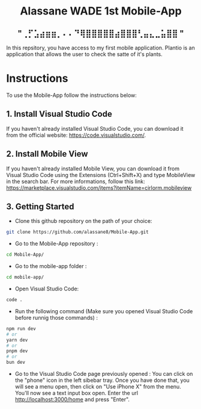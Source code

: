 <h1 align="center">
  Alassane WADE 1st Mobile-App
</h1>
  
<h2 align="center">
"⢀⡋⣡⣴⣶⣶⡀⠄⠄⠙⢿⣿⣿⣿⣿⣿⣴⣿⣿⣿⢃⣤⣄⣀⣥⣿⣿ "
</h2>   

In this repsitory, you have access to my first mobile application. Plantio is an application that allows the user to check the satte of it's plants. 

# Instructions 
To use the Mobile-App follow the instructions below:

## 1. Install Visual Studio Code
If you haven't already installed Visual Studio Code, you can download it from the official website: https://code.visualstudio.com/.

## 2. Install Mobile View
If you haven't already installed Mobile View, you can download it from Visual Studio Code using the Extensions (Ctrl+Shift+X) and type MobileView in the search bar.
For more informations, follow this link: https://marketplace.visualstudio.com/items?itemName=cirlorm.mobileview

## 3. Getting Started
- Clone this github repository on the path of your choice: 
```bash
git clone https://github.com/alassane8/Mobile-App.git
```
- Go to the Mobile-App repository :
```bash
cd Mobile-App/
```
- Go to the mobile-app folder :
```bash
cd mobile-app/
```
- Open Visual Studio Code:
```bash
code .
```
- Run the following command (Make sure you opened Visual Studio Code before runnig those commands) :
```bash
npm run dev
# or
yarn dev
# or
pnpm dev
# or
bun dev
```
- Go to the Visual Studio Code page previously opened :
You can click on the "phone" icon in the left sibebar tray. Once you have done that, you will see a menu open, then click on "Use iPhone X" from the menu. You'll now see a text input box open.
Enter the url [http://localhost:3000/home](http://localhost:3000/home) and press "Enter".